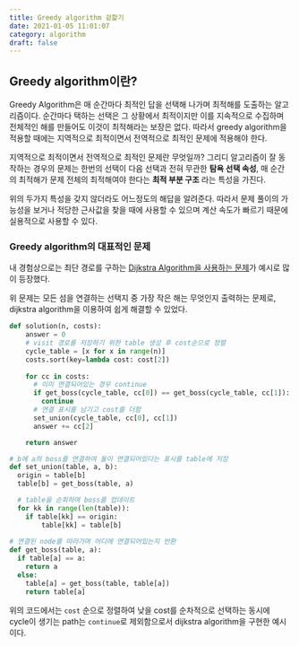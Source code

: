 ```yaml
---
title: Greedy algorithm 겉핥기
date: 2021-01-05 11:01:07
category: algorithm
draft: false
---
```


## Greedy algorithm이란?

Greedy Algorithm은 매 순간마다 최적인 답을 선택해 나가며 최적해를 도출하는 알고리즘이다. 순간마다 택하는 선택은 그 상황에서 최적이지만 이를 지속적으로 수집하며 전체적인 해를 만들어도 이것이 최적해라는 보장은 없다. 따라서 greedy algorithm을 적용할 때에는 지역적으로 최적이면서 전역적으로 최적인 문제에 적용해야 한다.

지역적으로 최적이면서 전역적으로 최적인 문제란 무엇일까? 그리디 알고리즘이 잘 동작하는 경우의 문제는 한번의 선택이 다음 선택과 전혀 무관한 **탐욕 선택 속성**, 매 순간의 최적해가 문제 전체의 최적해여야 한다는 **최적 부분 구조** 라는 특성을 가진다. 

위의 두가지 특성을 갖지 않더라도 어느정도의 해답을 알려준다. 따라서 문제 풀이의 가능성을 보거나 적당한 근사값을 찾을 때에 사용할 수 있으며 계산 속도가 빠르기 때문에 실용적으로 사용할 수 있다.

### Greedy algorithm의 대표적인 문제
내 경험상으로는 최단 경로를 구하는 [Dijkstra Algorithm을 사용하는 문제](https://programmers.co.kr/learn/courses/30/lessons/42861)가 예시로 많이 등장했다.

위 문제는 모든 섬을 연결하는 선택지 중 가장 작은 해는 무엇인지 출력하는 문제로, dijkstra algorithm을 이용하여 쉽게 해결할 수 있었다.

```python
def solution(n, costs):
    answer = 0
    # visit 경로를 저장하기 위한 table 생성 후 cost순으로 정렬
    cycle_table = [x for x in range(n)]
    costs.sort(key=lambda cost: cost[2])
    
    for cc in costs:
      # 이미 연결되어있는 경우 continue
      if get_boss(cycle_table, cc[0]) == get_boss(cycle_table, cc[1]):
        continue
      # 연결 표시를 남기고 cost를 더함
      set_union(cycle_table, cc[0], cc[1])
      answer += cc[2]

    return answer

# b에 a의 boss를 연결하여 둘이 연결되어있다는 표시를 table에 저장
def set_union(table, a, b):
  origin = table[b]
  table[b] = get_boss(table, a)

  # table을 순회하며 boss를 업데이트
  for kk in range(len(table)):
    if table[kk] == origin:
        table[kk] = table[b]
    
# 연결된 node를 따라가며 어디에 연결되어있는지 반환
def get_boss(table, a):
  if table[a] == a:
    return a
  else:
    table[a] = get_boss(table, table[a])
    return table[a]
```

위의 코드에서는 `cost` 순으로 정렬하여 낮을 cost를 순차적으로 선택하는 동시에 cycle이 생기는 path는 `continue`로 제외함으로서 dijkstra algorithm을 구현한 예시이다.
